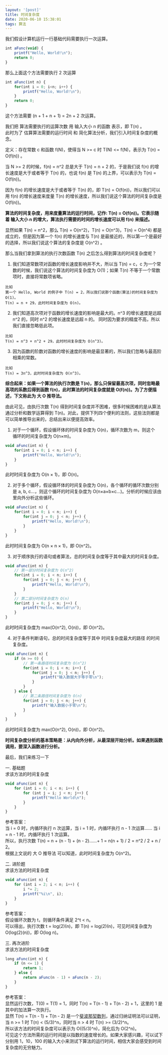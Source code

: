 ```yaml
---
layout: '[post]'
title: 时间复杂度
date: 2020-06-10 15:38:01
tags: 算法
---
```

我们假设计算机运行一行基础代码需要执行一次运算。
 <!-- more -->
```js
int aFunc(void) {
    printf("Hello, World!\n");      
    return 0;       
}
```

那么上面这个方法需要执行 2 次运算

```js
int aFunc(int n) {
    for(int i = 0; i<n; i++) {         
        printf("Hello, World!\n");      
    }
    return 0;       
}
```

这个方法需要 (n + 1 + n + 1) = 2n + 2 次运算。

我们把 算法需要执行的运算次数 用 输入大小 n 的函数 表示，即 T(n) 。  
此时为了 估算算法需要的运行时间 和 简化算法分析，我们引入时间复杂度的概念。

定义：存在常数 c 和函数 f(N)，使得当 N >= c 时 T(N) <= f(N)，表示为 T(n) = O(f(n)) 。  


当 N >= 2 的时候，f(n) = n^2 总是大于 T(n) = n + 2 的，于是我们说 f(n) 的增长速度是大于或者等于 T(n) 的，也说 f(n) 是 T(n) 的上界，可以表示为 T(n) = O(f(n))。

因为 f(n) 的增长速度是大于或者等于 T(n) 的，即 T(n) = O(f(n))，所以我们可以用 f(n) 的增长速度来度量 T(n) 的增长速度，所以我们说这个算法的时间复杂度是 O(f(n))。

**算法的时间复杂度，用来度量算法的运行时间，记作: T(n) = O(f(n))。它表示随着 输入大小 n 的增大，算法执行需要的时间的增长速度可以用 f(n) 来描述。**

显然如果 T(n) = n^2，那么 T(n) = O(n^2)，T(n) = O(n^3)，T(n) = O(n^4) 都是成立的，但是因为第一个 f(n) 的增长速度与 T(n) 是最接近的，所以第一个是最好的选择，所以我们说这个算法的复杂度是 O(n^2) 。

那么当我们拿到算法的执行次数函数 T(n) 之后怎么得到算法的时间复杂度呢？

1.  我们知道常数项对函数的增长速度影响并不大，所以当 T(n) = c，c 为一个常数的时候，我们说这个算法的时间复杂度为 O(1)；如果 T(n) 不等于一个常数项时，直接将常数项省略。

```
比如
第一个 Hello, World 的例子中 T(n) = 2，所以我们说那个函数(算法)的时间复杂度为 O(1)。
T(n) = n + 29，此时时间复杂度为 O(n)。
```

2.  我们知道高次项对于函数的增长速度的影响是最大的。n^3 的增长速度是远超 n^2 的，同时 n^2 的增长速度是远超 n 的。 同时因为要求的精度不高，所以我们直接忽略低此项。

```
比如
T(n) = n^3 + n^2 + 29，此时时间复杂度为 O(n^3)。
```

3.  因为函数的阶数对函数的增长速度的影响是最显著的，所以我们忽略与最高阶相乘的常数。

```
比如
T(n) = 3n^3，此时时间复杂度为 O(n^3)。
```

**综合起来：如果一个算法的执行次数是 T(n)，那么只保留最高次项，同时忽略最高项的系数后得到函数 f(n)，此时算法的时间复杂度就是 O(f(n))。为了方便描述，下文称此为 大 O 推导法。**

由此可见，由执行次数 T(n) 得到时间复杂度并不困难，很多时候困难的是从算法通过分析和数学运算得到 T(n)。对此，提供下列四个便利的法则，这些法则都是可以简单推导出来的，总结出来以便提高效率。

1.  对于一个循环，假设循环体的时间复杂度为 O(n)，循环次数为 m，则这个  
    循环的时间复杂度为 O(n×m)。

```js
void aFunc(int n) {
    for(int i = 0; i < n; i++) {         
        printf("Hello, World!\n");      
    }
}
```

此时时间复杂度为 O(n × 1)，即 O(n)。

2.  对于多个循环，假设循环体的时间复杂度为 O(n)，各个循环的循环次数分别是 a, b, c...，则这个循环的时间复杂度为 O(n×a×b×c...)。分析的时候应该由里向外分析这些循环。

```js
void aFunc(int n) {
    for(int i = 0; i < n; i++) {         
        for(int j = 0; j < n; j++) {       
            printf("Hello, World!\n");      
        }
    }
}
```

此时时间复杂度为 O(n × n × 1)，即 O(n^2)。

3.  对于顺序执行的语句或者算法，总的时间复杂度等于其中最大的时间复杂度。

```js
void aFunc(int n) {
    // 第一部分时间复杂度为 O(n^2)
    for(int i = 0; i < n; i++) {
        for(int j = 0; j < n; j++) {
            printf("Hello, World!\n");
        }
    }
    // 第二部分时间复杂度为 O(n)
    for(int j = 0; j < n; j++) {
        printf("Hello, World!\n");
    }
}
```

此时时间复杂度为 max(O(n^2), O(n))，即 O(n^2)。

4.  对于条件判断语句，总的时间复杂度等于其中 时间复杂度最大的路径 的时间复杂度。

```js
void aFunc(int n) {
    if (n >= 0) {
        // 第一条路径时间复杂度为 O(n^2)
        for(int i = 0; i < n; i++) {
            for(int j = 0; j < n; j++) {
                printf("输入数据大于等于零\n");
            }
        }
    } else {
        // 第二条路径时间复杂度为 O(n)
        for(int j = 0; j < n; j++) {
            printf("输入数据小于零\n");
        }
    }
}
```

此时时间复杂度为 max(O(n^2), O(n))，即 O(n^2)。

**时间复杂度分析的基本策略是：从内向外分析，从最深层开始分析。如果遇到函数调用，要深入函数进行分析。**

最后，我们来练习一下

一. 基础题  
求该方法的时间复杂度

```js
void aFunc(int n) {
    for (int i = 0; i < n; i++) {
        for (int j = i; j < n; j++) {
            printf("Hello World\n");
        }
    }
}
```

参考答案：  
当 i = 0 时，内循环执行 n 次运算，当 i = 1 时，内循环执行 n - 1 次运算…… 当 i = n - 1 时，内循环执行 1 次运算。  
所以，执行次数 T(n) = n + (n - 1) + (n - 2)……+ 1 = n(n + 1) / 2 = n^2 / 2 + n / 2。  
根据上文说的 大 O 推导法 可以知道，此时时间复杂度为 O(n^2)。

二. 进阶题  
求该方法的时间复杂度

```js
void aFunc(int n) {
    for (int i = 2; i < n; i++) {
        i *= 2;
        printf("%i\n", i);
    }
}
```

参考答案：  
假设循环次数为 t，则循环条件满足 2^t < n。  
可以得出，执行次数 t = log(2)(n)，即 T(n) = log(2)(n)，可见时间复杂度为 O(log(2)(n))，即 O(log n)。

三. 再次进阶  
求该方法的时间复杂度

```js
long aFunc(int n) {
    if (n <= 1) {
        return 1;
    } else {
        return aFunc(n - 1) + aFunc(n - 2);
    }
}
```

参考答案：  
显然运行次数，T(0) = T(1) = 1，同时 T(n) = T(n - 1) + T(n - 2) + 1，这里的 1 是其中的加法算一次执行。  
显然 T(n) = T(n - 1) + T(n - 2) 是一个[斐波那契数列](https://baike.baidu.com/item/%E6%96%90%E6%B3%A2%E9%82%A3%E5%A5%91%E6%95%B0%E5%88%97)，通过归纳证明法可以证明，当 n >= 1 时 T(n) < (5/3)^n，同时当 n > 4 时 T(n) >= (3/2)^n。  
所以该方法的时间复杂度可以表示为 O((5/3)^n)，简化后为 O(2^n)。  
可见这个方法所需的运行时间是以指数的速度增长的。如果大家感兴趣，可以试下分别用 1，10，100 的输入大小来测试下算法的运行时间，相信大家会感受到时间复杂度的无穷魅力。